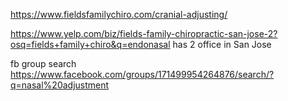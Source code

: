 https://www.fieldsfamilychiro.com/cranial-adjusting/

https://www.yelp.com/biz/fields-family-chiropractic-san-jose-2?osq=fields+family+chiro&q=endonasal
has 2 office in San Jose

fb group search https://www.facebook.com/groups/171499954264876/search/?q=nasal%20adjustment

